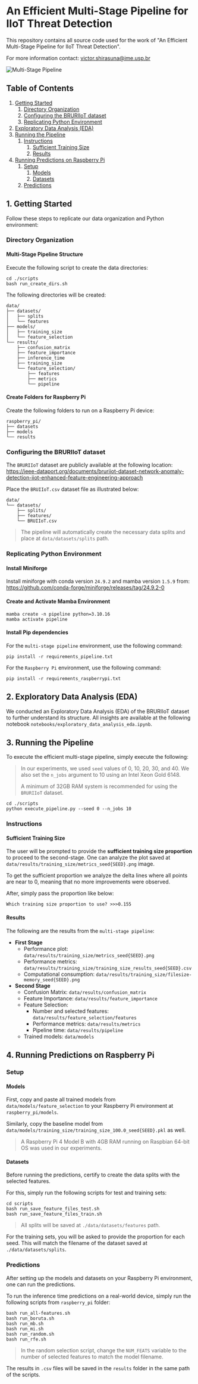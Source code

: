# An Efficient Multi-Stage Pipeline for IIoT Threat Detection

This repository contains all source code used for the work of "An Efficient Multi-Stage Pipeline for IIoT Threat Detection".

For more information contact: victor.shirasuna@ime.usp.br

![Multi-Stage Pipeline](./images/multi-stage_pipeline.png)

## Table of Contents

1. [Getting Started](#1-getting-started)
    1. [Directory Organization](#directory-organization)
    2. [Configuring the BRURIIoT dataset](#configuring-the-bruriiot-dataset)
    3. [Replicating Python Environment](#replicating-python-environment)
2. [Exploratory Data Analysis (EDA)](#2-exploratory-data-analysis-eda)
3. [Running the Pipeline](#3-running-the-pipeline)
    1. [Instructions](#instructions)
        1. [Sufficient Training Size](#sufficient-training-size)
        2. [Results](#results)
4. [Running Predictions on Raspberry Pi](#4-running-predictions-on-raspberry-pi)
    1. [Setup](#setup)
        1. [Models](#models)
        2. [Datasets](#datasets)
    2. [Predictions](#predictions)

## 1. Getting Started

Follow these steps to replicate our data organization and Python environment:

### Directory Organization

#### Multi-Stage Pipeline Structure

Execute the following script to create the data directories:
```shell
cd ./scripts
bash run_create_dirs.sh
```

The following directories will be created:
```
data/
├── datasets/
│   ├── splits
│   └── features
├── models/
│   ├── training_size
│   └── feature_selection
└── results/
    ├── confusion_matrix
    ├── feature_importance
    ├── inference_time
    ├── training_size
    └── feature_selection/
        ├── features
        ├── metrics
        └── pipeline
```

#### Create Folders for Raspberry Pi

Create the following folders to run on a Raspberry Pi device:
```
raspberry_pi/
├── datasets
├── models
└── results
```

### Configuring the BRURIIoT dataset

The `BRURIIoT` dataset are publicly available at the following location: https://ieee-dataport.org/documents/bruriiot-dataset-network-anomaly-detection-iiot-enhanced-feature-engineering-approach

Place the `BRUIIoT.csv` dataset file as illustrated below:
```
data/
└── datasets/
    ├── splits/
    ├── features/
    └── BRUIIoT.csv
```

> The pipeline will automatically create the necessary data splits and place at `data/datasets/splits` path.

### Replicating Python Environment

#### Install Miniforge

Install miniforge with conda version `24.9.2` and mamba version `1.5.9` from: https://github.com/conda-forge/miniforge/releases/tag/24.9.2-0

#### Create and Activate Mamba Environment

```shell
mamba create -n pipeline python=3.10.16
mamba activate pipeline
```

#### Install Pip dependencies

For the `multi-stage pipeline` environment, use the following command:
```shell
pip install -r requirements_pipeline.txt
```

For the `Raspberry Pi` environment, use the following command:
```shell
pip install -r requirements_raspberrypi.txt
```

## 2. Exploratory Data Analysis (EDA)

We conducted an Exploratory Data Analysis (EDA) of the BRURIIoT dataset to further understand its structure. All insights are available at the following notebook `notebooks/exploratory_data_analysis_eda.ipynb`.

## 3. Running the Pipeline

To execute the efficient multi-stage pipeline, simply execute the following:
> In our experiments, we used `seed` values of 0, 10, 20, 30, and 40. We also set the `n_jobs` argument to 10 using an Intel Xeon Gold 6148.
>
> A minimum of 32GB RAM system is recommended for using the `BRURIIoT` dataset.
```shell
cd ./scripts
python execute_pipeline.py --seed 0 --n_jobs 10
```

### Instructions

#### Sufficient Training Size

The user will be prompted to provide the **sufficient training size proportion** to proceed to the second-stage. One can analyze the plot saved at `data/results/training_size/metrics_seed{SEED}.png` image. 

To get the sufficient proportion we analyze the delta lines where all points are near to 0, meaning that no more improvements were observed. 

After, simply pass the proportion like below:
```
Which training size proportion to use? >>>0.155
```

#### Results

The following are the results from the `multi-stage pipeline`:
- **First Stage**
    - Performance plot: `data/results/training_size/metrics_seed{SEED}.png`
    - Performance metrics: `data/results/training_size/training_size_results_seed{SEED}.csv`
    - Computational consumption: `data/results/training_size/filesize-memory_seed{SEED}.png`
- **Second Stage**
    - Confusion Matrix: `data/results/confusion_matrix`
    - Feature Importance: `data/results/feature_importance`
    - Feature Selection:
        - Number and selected features: `data/results/feature_selection/features`
        - Performance metrics: `data/results/metrics`
        - Pipeline time: `data/results/pipeline`
    - Trained models: `data/models`

## 4. Running Predictions on Raspberry Pi

### Setup

#### Models

First, copy and paste all trained models from `data/models/feature_selection` to your Raspberry Pi environment at `raspberry_pi/models`. 

Similarly, copy the baseline model from `data/models/training_size/training_size_100.0_seed{SEED}.pkl` as well.
> A Raspberry Pi 4 Model B with 4GB RAM running on Raspbian 64-bit OS was used in our experiments.

#### Datasets

Before running the predictions, certify to create the data splits with the selected features.

For this, simply run the following scripts for test and training sets:
```shell
cd scripts
bash run_save_feature_files_test.sh
bash run_save_feature_files_train.sh
```
> All splits will be saved at `./data/datasets/features` path.

For the training sets, you will be asked to provide the proportion for each seed. This will match the filename of the dataset saved at `./data/datasets/splits`.

### Predictions

After setting up the models and datasets on your Raspberry Pi environment, one can run the predictions.

To run the inference time predictions on a real-world device, simply run the following scripts from `raspberry_pi` folder:
```shell
bash run_all-features.sh
bash run_boruta.sh
bash run_mb.sh
bash run_mi.sh
bash run_random.sh
bash run_rfe.sh
```
> In the random selection script, change the `NUM_FEATS` variable to the number of selected features to match the model filename.

The results in `.csv` files will be saved in the `results` folder in the same path of the scripts.